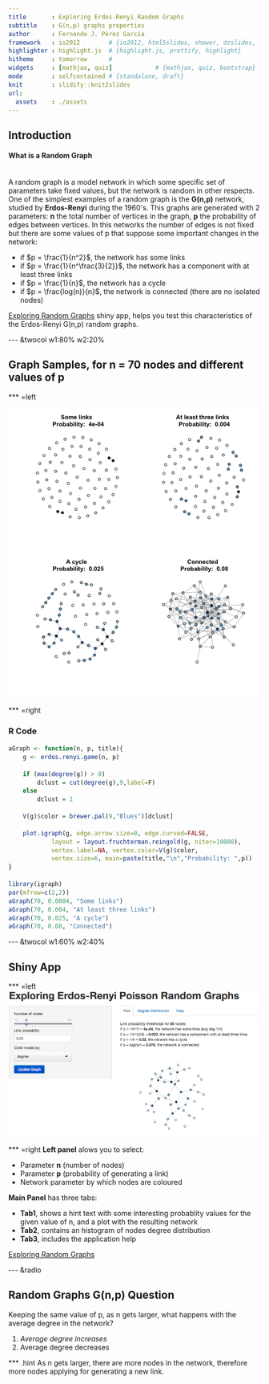 ```yaml
---
title       : Exploring Erdos-Renyi Random Graphs
subtitle    : G(n,p) graphs properties
author      : Fernando J. Pérez García
framework   : io2012        # {io2012, html5slides, shower, dzslides, ...}
highlighter : highlight.js  # {highlight.js, prettify, highlight}
hitheme     : tomorrow      # 
widgets     : [mathjax, quiz]            # {mathjax, quiz, bootstrap}
mode        : selfcontained # {standalone, draft}
knit        : slidify::knit2slides
url:
  assets    : ./assets
---
```

## Introduction
#### <b>What is a Random Graph</b>
<br/>
A random graph is a model network in which some specific set of parameters take 
fixed values, but the network is random in other respects. One of the simplest 
examples of a random graph is the <b>G(n,p)</b> network, studied by 
<b>Erdos-Renyi</b> during the 1960's. This graphs are generated with 2 
parameters: <b>n</b> the total number of vertices in the graph, <b>p</b> the 
probability of edges between vertices.  
In this networks the number of edges is not fixed but there are some 
values of p that suppose some important changes in the network:

- if $p = \frac{1}{n^2}$, the network has some links
- if $p = \frac{1}{n^\frac{3}{2}}$, the network has a component with at least three links
- if $p = \frac{1}{n}$, the network has a cycle
- if $p = \frac{log(n)}{n}$, the network is connected (there are no isolated nodes)

<a href="https://fperezgarcia.shinyapps.io/shinyApp/">Exploring Random Graphs</a> 
shiny app, helps you test this characteristics of 
the Erdos-Renyi G(n,p) random graphs.

--- &twocol w1:80% w2:20%
## Graph Samples, for n = 70 nodes and different values of p

*** =left
 
![plot of chunk unnamed-chunk-1](assets/fig/unnamed-chunk-1.png) 

*** =right 

### R Code

```r
aGraph <- function(n, p, title){
    g <- erdos.renyi.game(n, p)
    
    if (max(degree(g)) > 0)
        dclust = cut(degree(g),9,label=F)
    else
        dclust = 1
    
    V(g)$color = brewer.pal(9,"Blues")[dclust]

    plot.igraph(g, edge.arrow.size=0, edge.curved=FALSE,
            layout = layout.fruchterman.reingold(g, niter=10000),
            vertex.label=NA, vertex.color=V(g)$color,
            vertex.size=6, main=paste(title,"\n","Probability: ",p))
}

library(igraph)
par(mfrow=c(2,2))
aGraph(70, 0.0004, "Some links")
aGraph(70, 0.004, "At least three links")
aGraph(70, 0.025, "A cycle")
aGraph(70, 0.08, "Connected")
```

--- &twocol w1:60% w2:40%
## Shiny App

*** =left
<br/>
<img src="./assets/img/shinyApp.png" alt="Exploring Random Graphs" width="500">

*** =right 
<b>Left panel</b> alows you to select:
- Parameter <b>n</b> (number of nodes)
- Parameter <b>p</b> (probability of generating a link)
- Network parameter by which nodes are coloured

<b>Main Panel</b>  has three tabs:
- <b>Tab1</b>, shows a hint text with some interesting probablity values for the given 
value of n, and a plot with the resulting network
- <b>Tab2</b>, contains an histogram of nodes degree distribution
- <b>Tab3</b>, includes the application help


<a href="https://fperezgarcia.shinyapps.io/shinyApp/">Exploring Random Graphs</a>




--- &radio
## Random Graphs G(n,p) Question

Keeping the same value of p, as n gets larger, what happens with the average 
degree in the network?

1. _Average degree increases_
2. Average degree decreases

*** .hint
As n gets larger, there are more nodes in the network, therefore more nodes 
applying for generating a new link.



